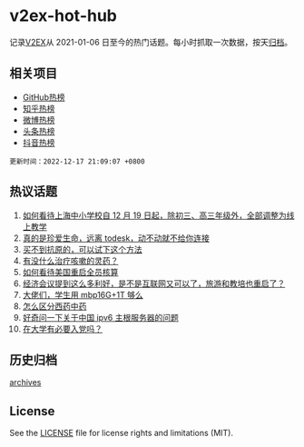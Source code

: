 # v2ex-hot-hub

 记录[V2EX](https://www.v2ex.com/)从 2021-01-06 日至今的热门话题。每小时抓取一次数据，按天[归档](archives)。
 
 ## 相关项目

- [GitHub热榜](https://github.com/lonnyzhang423/github-hot-hub)
- [知乎热榜](https://github.com/lonnyzhang423/zhihu-hot-hub)
- [微博热榜](https://github.com/lonnyzhang423/weibo-hot-hub)
- [头条热榜](https://github.com/lonnyzhang423/toutiao-hot-hub)
- [抖音热榜](https://github.com/lonnyzhang423/douyin-hot-hub)


 `更新时间：2022-12-17 21:09:07 +0800`

## 热议话题

1. [如何看待上海中小学校自 12 月 19 日起，除初三、高三年级外，全部调整为线上教学](https://www.v2ex.com/t/903116)
1. [真的是珍爱生命，远离 todesk，动不动就不给你连接](https://www.v2ex.com/t/903102)
1. [买不到抗原的，可以试下这个方法](https://www.v2ex.com/t/903079)
1. [有没什么治疗咳嗽的灵药？](https://www.v2ex.com/t/903094)
1. [如何看待美国重启全员核算](https://www.v2ex.com/t/903135)
1. [经济会议提到这么多利好，是不是互联网又可以了，旅游和教培也重启了？](https://www.v2ex.com/t/903156)
1. [大佬们，学生用 mbp16G+1T 够么](https://www.v2ex.com/t/903157)
1. [怎么区分西药中药](https://www.v2ex.com/t/903098)
1. [好奇问一下关于中国 ipv6 主根服务器的问题](https://www.v2ex.com/t/903132)
1. [在大学有必要入党吗？](https://www.v2ex.com/t/903183)

## 历史归档

[archives](archives)

## License

See the [LICENSE](LICENSE) file for license rights and limitations (MIT).
